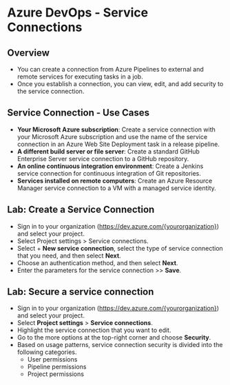 # Azure DevOps - Service Connections

## Overview

- You can create a connection from Azure Pipelines to external and remote services for executing tasks in a job.
- Once you establish a connection, you can view, edit, and add security to the service connection.

## Service Connection - Use Cases

- **Your Microsoft Azure subscription**: Create a service connection with your Microsoft Azure subscription and use the name of the service connection in an Azure Web Site Deployment task in a release pipeline.
- **A different build server or file server**: Create a standard GitHub Enterprise Server service connection to a GitHub repository.
- **An online continuous integration environment**: Create a Jenkins service connection for continuous integration of Git repositories.
- **Services installed on remote computers**: Create an Azure Resource Manager service connection to a VM with a managed service identity.

## Lab: Create a Service Connection

- Sign in to your organization (https://dev.azure.com/{yourorganization}) and select your project.
- Select Project settings > Service connections.
- Select + **New service connection**, select the type of service connection that you need, and then select **Next**.
- Choose an authentication method, and then select **Next**.
- Enter the parameters for the service connection >> **Save**.

## Lab: Secure a service connection

- Sign in to your organization (https://dev.azure.com/{yourorganization}) and select your project.
- Select **Project settings** > **Service connections**.
- Highlight the service connection that you want to edit.
- Go to the more options at the top-right corner and choose **Security**.
- Based on usage patterns, service connection security is divided into the following categories.
  - User permissions
  - Pipeline permissions
  - Project permissions
